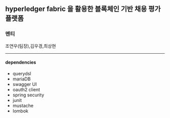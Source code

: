 ## hyperledger fabric 을 활용한 블록체인 기반 채용 평가 플랫폼

### 멘티
조연우(팀장),김우경,최상현

---
#### dependencies
- querydsl
- mariaDB
- swagger UI
- oauth2 client
- spring security
- junit
- mustache
- lombok





